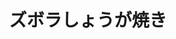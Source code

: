 ---
id: 086
title: ズボラしょうが焼き
date_cooked: 
image: /images/cooklog/086-zubora-shougayaki.jpg
tags: [肉, 豚ロース肉]
cook_logs:
  - date: 2025-07-01
    rating: 3
    notes: >
    
      
    image: /images/cooklog/086-zubora-shougayaki.jpg
---